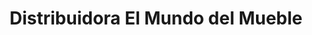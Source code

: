 ---
title: "Distribuidora El Mundo del Mueble"
url: /desamparados/distribuidora-el-mundo-del-mueble/
shop: muebles
---